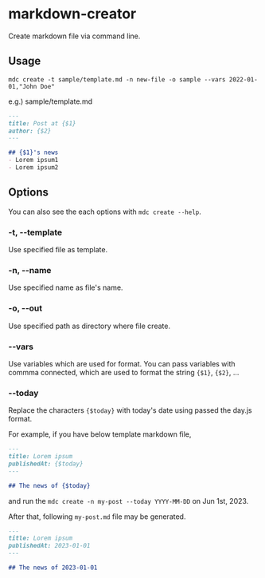 # markdown-creator
Create markdown file via command line.

## Usage

```shell
mdc create -t sample/template.md -n new-file -o sample --vars 2022-01-01,"John Doe"
```

e.g.) sample/template.md
```md
---
title: Post at {$1}
author: {$2}
---

## {$1}'s news
- Lorem ipsum1
- Lorem ipsum2
```

## Options
You can also see the each options with `mdc create --help`.

### -t, --template <templateFilePath>
Use specified file as template.

### -n, --name <fileName>
Use specified name as file's name.

### -o, --out <outputPath>
Use specified path as directory where file create.

### --vars <variables>
Use variables which are used for format.
You can pass variables with commma connected, which are used to format the string `{$1}`, `{$2}`, ...

### --today <variables>
Replace the characters `{$today}` with today's date using passed the day.js format.

For example, if you have below template markdown file,

```md
---
title: Lorem ipsum
publishedAt: {$today}
---

## The news of {$today}
```

and run the `mdc create -n my-post --today YYYY-MM-DD` on Jun 1st, 2023.

After that, following `my-post.md` file may be generated.

```md
---
title: Lorem ipsum
publishedAt: 2023-01-01
---

## The news of 2023-01-01
```
